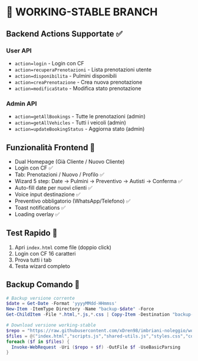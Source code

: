 # 🎯 WORKING-STABLE BRANCH

## Backend Actions Supportate ✅

### User API
- `action=login` - Login con CF
- `action=recuperaPrenotazioni` - Lista prenotazioni utente  
- `action=disponibilita` - Pulmini disponibili
- `action=creaPrenotazione` - Crea nuova prenotazione
- `action=modificaStato` - Modifica stato prenotazione

### Admin API
- `action=getAllBookings` - Tutte le prenotazioni (admin)
- `action=getAllVehicles` - Tutti i veicoli (admin)
- `action=updateBookingStatus` - Aggiorna stato (admin)

## Funzionalità Frontend 🚀
- Dual Homepage (Già Cliente / Nuovo Cliente)
- Login con CF ✅
- Tab: Prenotazioni / Nuovo / Profilo ✅
- Wizard 5 step: Date → Pulmini → Preventivo → Autisti → Conferma ✅
- Auto-fill date per nuovi clienti ✅
- Voice input destinazione ✅
- Preventivo obbligatorio (WhatsApp/Telefono) ✅
- Toast notifications ✅
- Loading overlay ✅

## Test Rapido 🧪
1. Apri `index.html` come file (doppio click)
2. Login con CF 16 caratteri
3. Prova tutti i tab
4. Testa wizard completo

## Backup Comando 💾
```powershell
# Backup versione corrente
$date = Get-Date -Format 'yyyyMMdd-HHmmss'
New-Item -ItemType Directory -Name "backup-$date" -Force
Get-ChildItem -File *.html,*.js,*.css | Copy-Item -Destination "backup-$date"

# Download versione working-stable
$repo = "https://raw.githubusercontent.com/xDren98/imbriani-noleggio/working-stable/"
$files = @("index.html","scripts.js","shared-utils.js","styles.css","config.js")
foreach ($f in $files) {
  Invoke-WebRequest -Uri ($repo + $f) -OutFile $f -UseBasicParsing
}
```